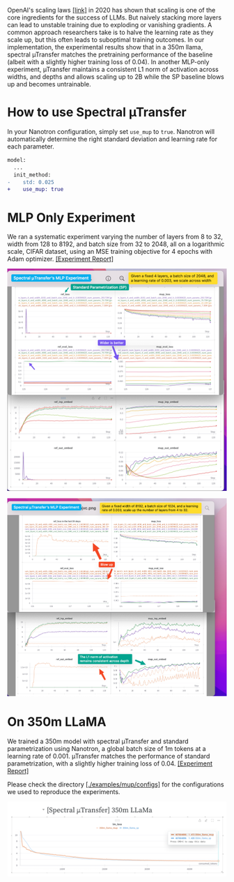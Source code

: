 OpenAI's scaling laws [[link]](https://arxiv.org/abs/2001.08361) in 2020 has shown that scaling is one of the core ingredients for the success of LLMs. But naively stacking more layers can lead to unstable training due to exploding or vanishing gradients. A common approach researchers take is to halve the learning rate as they scale up, but this often leads to suboptimal training outcomes. In our implementation, the experimental results show that in a 350m llama, spectral µTransfer matches the pretraining performance of the baseline (albeit with a slightly higher training loss of 0.04). In another MLP-only experiment, µTransfer maintains a consistent L1 norm of activation across widths, and depths and allows scaling up to 2B while the SP baseline blows up and becomes untrainable.


# How to use Spectral µTransfer
In your Nanotron configuration, simply set `use_mup` to `true`. Nanotron will automatically determine the right standard deviation and learning rate for each parameter.


```diff
model:
  ...
  init_method:
-    std: 0.025
+    use_mup: true
```

# MLP Only Experiment

We ran a systematic experiment varying the number of layers from 8 to 32, width from 128 to 8192, and batch size from 32 to 2048, all on a logarithmic scale, CIFAR dataset, using an MSE training objective for 4 epochs with Adam optimizer. [[Experiment Report]](https://wandb.ai/neuralink/exp14_mup_grid_search/reports/-Spectral-Transfer-MLP-s-Experiment-Results--Vmlldzo3NDQ0NTQw?accessToken=xe0mkunx3y8t0xzbzxu9caqcre57or5la58d9o209hinanlmzoaj7es24m4elvdj)


![Scale across widths](./assets/scale-across-width.png)



![Scale across depths](./assets/scale-across-depth.png)


# On 350m LLaMA

We trained a 350m model with spectral µTransfer and standard parametrization using Nanotron, a global batch size of 1m tokens at a learning rate of 0.001. µTransfer matches the performance of standard parametrization, with a slightly higher training loss of 0.04. [[Experiment Report]](https://api.wandb.ai/links/neuralink/i70nnpu9)

Please check the directory [[./examples/mup/configs]](/examples/mup/configs) for the configurations we used to reproduce the experiments.

![LLaMA](./assets/llama.png)
